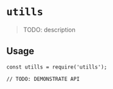 # `utills`

> TODO: description

## Usage

```
const utills = require('utills');

// TODO: DEMONSTRATE API
```
